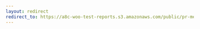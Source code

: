 ```yaml
---
layout: redirect
redirect_to: https://a8c-woo-test-reports.s3.amazonaws.com/public/pr-merge/45519/api/index.html
---
```

